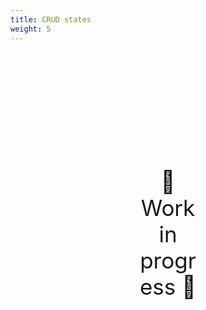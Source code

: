```yaml
---
title: CRUD states
weight: 5
---
```

<div style="text-align: center; font-size:2.5em;margin: 200px;">🚧 Work in progress 🚧</div>